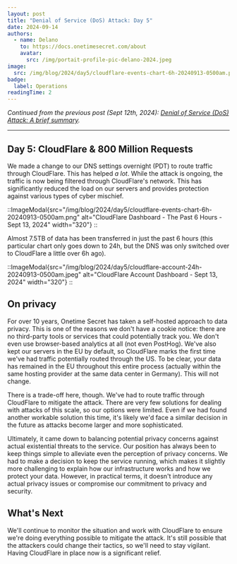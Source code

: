```yaml
---
layout: post
title: "Denial of Service (DoS) Attack: Day 5"
date: 2024-09-14
authors:
  - name: Delano
    to: https://docs.onetimesecret.com/about
    avatar:
      src: /img/portait-profile-pic-delano-2024.jpeg
image:
  src: /img/blog/2024/day5/cloudflare-events-chart-6h-20240913-0500am.png
badge:
  label: Operations
readingTime: 2
---
```


_Continued from the previous post (Sept 12th, 2024): [Denial of Service (DoS) Attack: A brief summary](/blog/2024-09-12-day-4)._

---


## Day 5: CloudFlare & 800 Million Requests

We made a change to our DNS settings overnight (PDT) to route traffic through CloudFlare. This has helped _a lot_. While the attack is ongoing, the traffic is now being filtered through CloudFlare's network. This has significantly reduced the load on our servers and provides protection against various types of cyber mischief.

::ImageModal{src="/img/blog/2024/day5/cloudflare-events-chart-6h-20240913-0500am.png" alt="CloudFlare Dashboard - The Past 6 Hours - Sept 13, 2024" width="320"}
::

Almost 7.5TB of data has been transferred in just the past 6 hours (this particular chart only goes down to 24h, but the DNS was only switched over to CloudFlare a little over 6h ago).

::ImageModal{src="/img/blog/2024/day5/cloudflare-account-24h-20240913-0500am.jpeg" alt="CloudFlare Account Dashboard - Sept 13, 2024" width="320"}
::

## On privacy

For over 10 years, Onetime Secret has taken a self-hosted approach to data privacy. This is one of the reasons we don't have a cookie notice: there are no third-party tools or services that could potentially track you. We don't even use browser-based analytics at all (not even PostHog). We've also kept our servers in the EU by default, so CloudFlare marks the first time we've had traffic potentially routed through the US. To be clear, your data has remained in the EU throughout this entire process (actually within the same hosting provider at the same data center in Germany). This will not change.

There is a trade-off here, though. We've had to route traffic through CloudFlare to mitigate the attack. There are very few solutions for dealing with attacks of this scale, so our options were limited. Even if we had found another workable solution this time, it's likely we'd face a similar decision in the future as attacks become larger and more sophisticated.

Ultimately, it came down to balancing potential privacy concerns against actual existential threats to the service. Our position has always been to keep things simple to alleviate even the perception of privacy concerns. We had to make a decision to keep the service running, which makes it slightly more challenging to explain how our infrastructure works and how we protect your data. However, in practical terms, it doesn't introduce any actual privacy issues or compromise our commitment to privacy and security.

## What's Next

We'll continue to monitor the situation and work with CloudFlare to ensure we're doing everything possible to mitigate the attack. It's still possible that the attackers could change their tactics, so we'll need to stay vigilant. Having CloudFlare in place now is a significant relief.

